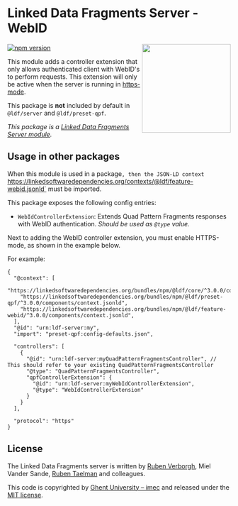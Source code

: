 # Linked Data Fragments Server - WebID
<img src="http://linkeddatafragments.org/images/logo.svg" width="200" align="right" alt="" />

[![npm version](https://badge.fury.io/js/%40ldf%2Ffeature-webid.svg)](https://www.npmjs.com/package/@ldf/feature-webid)

This module adds a controller extension that only allows authenticated client with WebID's to perform requests.
This extension will only be active when the server is running in [https-mode](https://github.com/LinkedDataFragments/Server.js/wiki/WebID-authentication).

This package is **not** included by default in `@ldf/server` and `@ldf/preset-qpf`.

_This package is a [Linked Data Fragments Server module](https://github.com/LinkedDataFragments/Server.js/)._

## Usage in other packages

When this module is used in a package`,
then the JSON-LD context `https://linkedsoftwaredependencies.org/contexts/@ldf/feature-webid.jsonld` must be imported.

This package exposes the following config entries:
* `WebIdControllerExtension`: Extends Quad Pattern Fragments responses with WebID authentication. _Should be used as `@type` value._

Next to adding the WebID controller extension, you must enable HTTPS-mode, as shown in the example below.

For example:
```
{
  "@context": [
    "https://linkedsoftwaredependencies.org/bundles/npm/@ldf/core/^3.0.0/components/context.jsonld",
    "https://linkedsoftwaredependencies.org/bundles/npm/@ldf/preset-qpf/^3.0.0/components/context.jsonld",
    "https://linkedsoftwaredependencies.org/bundles/npm/@ldf/feature-webid/^3.0.0/components/context.jsonld",
  ],
  "@id": "urn:ldf-server:my",
  "import": "preset-qpf:config-defaults.json",

  "controllers": [
    {
      "@id": "urn:ldf-server:myQuadPatternFragmentsController", // This should refer to your existing QuadPatternFragmentsController
      "@type": "QuadPatternFragmentsController",
      "qpfControllerExtension": {
        "@id": "urn:ldf-server:myWebIdControllerExtension",
        "@type": "WebIdControllerExtension"
      }
    }
  ],

  "protocol": "https"
}
```

## License
The Linked Data Fragments server is written by [Ruben Verborgh](https://ruben.verborgh.org/), Miel Vander Sande, [Ruben Taelman](https://www.rubensworks.net/) and colleagues.

This code is copyrighted by [Ghent University – imec](http://idlab.ugent.be/)
and released under the [MIT license](http://opensource.org/licenses/MIT).

